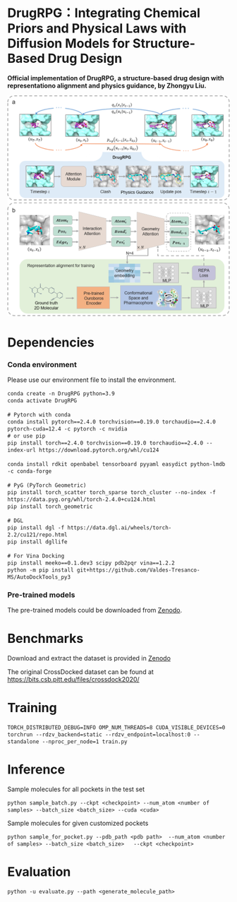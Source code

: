 # DrugRPG：Integrating Chemical Priors and Physical Laws with Diffusion Models for Structure-Based Drug Design
**Official implementation of DrugRPG, a structure-based drug design with representationo alignment and physics guidance, by Zhongyu Liu.<br>**

![image](https://github.com/Hit-zhongyu/DrugRPG/blob/main/image/DrugRPG.png)

# Dependencies
### **Conda environment**

Please use our environment file to install the environment.
```
conda create -n DrugRPG python=3.9
conda activate DrugRPG

# Pytorch with conda
conda install pytorch==2.4.0 torchvision==0.19.0 torchaudio==2.4.0 pytorch-cuda=12.4 -c pytorch -c nvidia
# or use pip
pip install torch==2.4.0 torchvision==0.19.0 torchaudio==2.4.0 --index-url https://download.pytorch.org/whl/cu124

conda install rdkit openbabel tensorboard pyyaml easydict python-lmdb -c conda-forge

# PyG (PyTorch Geometric)
pip install torch_scatter torch_sparse torch_cluster --no-index -f https://data.pyg.org/whl/torch-2.4.0+cu124.html
pip install torch_geometric

# DGL
pip install dgl -f https://data.dgl.ai/wheels/torch-2.2/cu121/repo.html
pip install dgllife

# For Vina Docking
pip install meeko==0.1.dev3 scipy pdb2pqr vina==1.2.2 
python -m pip install git+https://github.com/Valdes-Tresanco-MS/AutoDockTools_py3
``` 
  
### **Pre-trained models**
The pre-trained models could be downloaded from [Zenodo](https://zenodo.org/records/17183753).

# Benchmarks

Download and extract the dataset is provided in [Zenodo](https://zenodo.org/records/17183753)

The original CrossDocked dataset can be found at https://bits.csb.pitt.edu/files/crossdock2020/

# Training 
```
TORCH_DISTRIBUTED_DEBUG=INFO OMP_NUM_THREADS=8 CUDA_VISIBLE_DEVICES=0  torchrun --rdzv_backend=static --rdzv_endpoint=localhost:0 --standalone --nproc_per_node=1 train.py
```

# Inference
Sample molecules for all pockets in the test set
```
python sample_batch.py --ckpt <checkpoint> --num_atom <number of samples> --batch_size <batch_size> --cuda <cuda> 
```

Sample molecules for given customized pockets
```
python sample_for_pocket.py --pdb_path <pdb path>  --num_atom <number of samples> --batch_size <batch_size>   --ckpt <checkpoint>
```

# Evaluation
```
python -u evaluate.py --path <generate_molecule_path>
```
